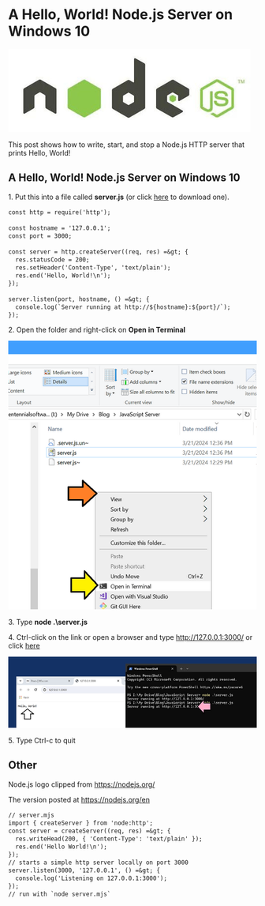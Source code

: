 # A Hello, World! Node.js Server on Windows 10

![node_js_logo_1](node_js_logo_1.jpg)

This post shows how to write, start, and stop a Node.js HTTP server that prints Hello, World!

## A Hello, World! Node.js Server on Windows 10

1\. Put this into a file called **server.js** (or click [<u><span>here</span></u>](https://drive.google.com/file/d/1f7sKnbDkHDR6dKZKp8FBXEa3pphW05RZ/view?usp=sharing) to download one).

```
const http = require('http');

const hostname = '127.0.0.1';
const port = 3000;

const server = http.createServer((req, res) =&gt; {  
  res.statusCode = 200;
  res.setHeader('Content-Type', 'text/plain');
  res.end('Hello, World!\n');
});

server.listen(port, hostname, () =&gt; {
  console.log(`Server running at http://${hostname}:${port}/`);
});
```

2\. Open the folder and right-click on **Open in Terminal**

![open_in_terminal_2](open_in_terminal_2.png)

3\. Type **node .\\server.js**

4\. Ctrl-click on the link or open a browser and type http://127.0.0.1:3000/ or click [here](http://127.0.0.1:3000/)

![server_js_ip_adress_3](server_js_ip_adress_3.png)

5\. Type Ctrl-c to quit

## Other

Node.js logo clipped from https://nodejs.org/ 

The version posted at https://nodejs.org/en

```
// server.mjs
import { createServer } from 'node:http';
const server = createServer((req, res) =&gt; {
  res.writeHead(200, { 'Content-Type': 'text/plain' });
  res.end('Hello World!\n');
});
// starts a simple http server locally on port 3000
server.listen(3000, '127.0.0.1', () =&gt; {
  console.log('Listening on 127.0.0.1:3000');
});
// run with `node server.mjs`
```